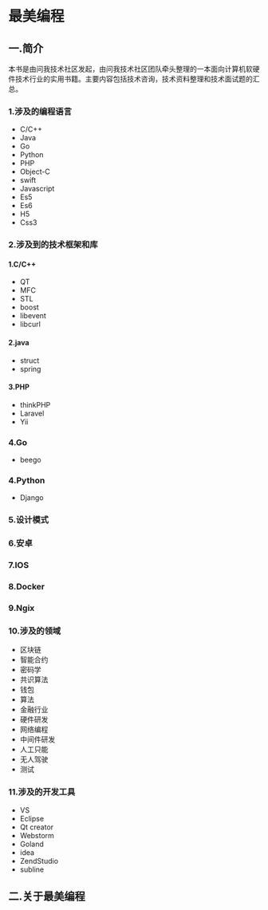 # 最美编程

## 一.简介

本书是由问我技术社区发起，由问我技术社区团队牵头整理的一本面向计算机软硬件技术行业的实用书籍。主要内容包括技术咨询，技术资料整理和技术面试题的汇总。

### 1.涉及的编程语言

* C/C++
* Java
* Go
* Python
* PHP
* Object-C
* swift
* Javascript
* Es5
* Es6
* H5
* Css3

### 2.涉及到的技术框架和库

#### 1.C/C++

* QT
* MFC
* STL
* boost
* libevent
* libcurl

#### 2.java

* struct
* spring

#### 3.PHP

* thinkPHP
* Laravel
* Yii

### 4.Go

* beego

### 4.Python

* Django

### 5.设计模式

### 6.安卓

### 7.IOS

### 8.Docker

### 9.Ngix

### 10.涉及的领域

* 区块链
* 智能合约
* 密码学
* 共识算法
* 钱包
* 算法
* 金融行业
* 硬件研发
* 网络编程
* 中间件研发
* 人工只能
* 无人驾驶
* 测试 

### 11.涉及的开发工具

* VS
* Eclipse
* Qt creator
* Webstorm
* Goland
* idea 
* ZendStudio
* subline

## 二.关于最美编程



